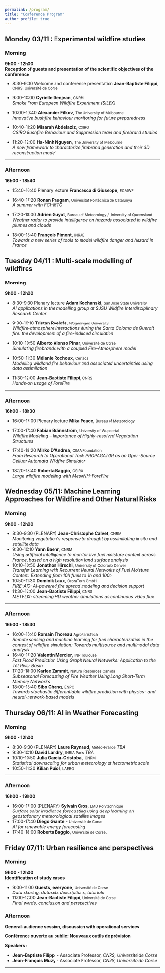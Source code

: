 ```yaml
---
permalink: /program/
title: "Conference Program"
author_profile: true
---
```

## Monday 03/11 : Experimental wildfire studies

### Morning
**9h00 - 12h00**  
**Reception of guests and presentation of the scientific objectives of the conference**

- 8:30-9:00 Welcome and conference presentation   **Jean-Baptiste Filippi**, <small>CNRS, Université de Corse</small>  

- 9:00-10:00 **Cyrielle Denjean**, <small>CNRM</small>    
      *Smoke From European Wildfire Experiment (SILEX)*

- 10:00-10:40 **Alexander Filkov**, <small>The University of Melbourne</small>    
      *Innovative bushfire behaviour monitoring for future preparedness*

- 10:40-11:20 **Misarah Abdelaziz**, <small>CSIRO</small>    
      *CSIRO Bushfire Behaviour and Suppression team and firebrand studies*

- 11:20-12:00 **Ha-Ninh Nguyen**, <small>The University of Melbourne</small>    
      *A new framework to characterize firebrand generation and their 3D reconstruction model*

---
### Afternoon
**16h00 - 18h40**
- 15:40-16:40 Plenary lecture   **Francesca di Giuseppe**, <small>ECMWF</small>    

- 16:40-17:20 **Ronan Paugam**, <small>Universitat Politècnica de Catalunya</small>    
      *A summer with FCI-MTG*

- 17:20-18:00 **Adrien Guyot**, <small>Bureau of Meteorology / University of Queensland</small>    
      *Weather radar to provide intelligence on hazards associated to wildfire plumes and clouds*

- 18:00-18:40 **François Pimont**, <small>INRAE</small>    
      *Towards a new series of tools to model wildfire danger and hazard in France*


## Tuesday 04/11 : Multi-scale modelling of wildfires

### Morning
**9h00 - 12h00**  

- 8:30-9:30 Plenary lecture **Adam Kochanski**, <small>San Jose State University </small>    
        *AI applications in the modelling group at SJSU Wildfire Interdisciplinary Research Center*

- 9:30-10:10 **Tristan Roelofs**,  <small>*Wageningen University*</small>    
        *Wildfire-atmosphere interactions during the Santa Coloma de Queralt fire: the development of a fire-induced circulation*

- 10:10-10:50 **Alberto Alonso Pinar**,  <small>Université de Corse</small>    
        *Simulating firebrands with a coupled Fire-Atmosphere model* 

- 10:50-11:30 **Mélanie Rochoux**, <small>Cerfacs</small>    
      *Modelling wildland fire behaviour and associated uncertainties using data assimilation* 

- 11:30-12:00 **Jean-Baptiste Filippi**, <small>CNRS</small>    
      *Hands-on usage of ForeFire* 

---

### Afternoon
**16h00 - 18h30**
- 16:00-17:00 Plenary lecture **Mika Peace**, <small>Bureau of Meteorology</small>    

- 17:00-17:40 **Fabian Brännström**,  <small>University of Wuppertal</small>    
  *Wildfire Modeling – Importance of Highly-resolved Vegetation Structures* 

- 17:40-18:20 **Mirko D'Andrea**,  <small>CIMA Foundation</small>    
    *From Research to Operational Tool: PROPAGATOR as an Open-Source Celluar Automata Wildfire Simulator*

- 18:20-18:40 **Roberta Baggio**, <small>CSIRO</small>    
      *Large wildfire modelling with MesoNH-ForeFire*

## Wednesday 05/11: Machine Learning Approaches for Wildfire and Other Natural Risks

### Morning
**9h00 - 12h00**  
<!--**Session 4 : AI approaches for wildfire prediction** *(Chair: ?)*  
 The session will be dedicated to discussing recent applications and innovations pathways in the prevention of wildfire risk through AI.-->

- 8:30-9:30 (PLENARY)   **Jean-Christophe Calvet**, <small>CNRM</small>    
      *Monitoring vegetation's response to drought by assimilating in situ and satellite data*
- 9:30-10:10   **Yann Baehr**, <small>CNRM</small>     
    *Using artificial intelligence to monitor live fuel moisture content across France, based on a high resolution land surface analysis*
- 10:10-10:50 **Jonathon Hirschi**,  <small>University of Colorado Denver</small>   
    *Transfer Learning with Recurrent Neural Networks of Fuel Moisture Content: Extending from 10h fuels to 1h and 100h*
- 10:50-11:30  **Dominik Laux**, <small>OroraTech GmbH</small>     
    *FIRE-AID: AI-powered fire spread modeling and decision support*
- 11:30-12:00  **Jean-Baptiste Filippi**, <small>CNRS</small>     
    *METFLIX: streaming HD weather simulations as continuous video flux* 

---

### Afternoon
**16h00 - 18h30**  
<!-- **Session 5 : AI for the prevention of extreme events and resource management** *(Chair: )*  
This session will focus on recent applications of AI and research perspectives regarding the prediction of extreme weather events and improved risk prevention.-->
-  16:00-16:40 **Romain Thoreau**  <small>AgroParisTech</small>   
    *Remote sensing and machine learning for fuel characterization in the context of wildfire simulation: Towards multisource and multimodal data analysis* 
-  16:40-17:20 **Valentin Mercier**, <small>INP Toulouse</small>    
    *Fast Flood Prediction Using Graph Neural Networks: Application to the Têt River Basin*
-  17:20-18:00 **Karlee Zammit**,  <small>Natural Resources Canada</small>   
    *Subseasonal Forecasting of Fire Weather Using Long Short-Term Memory Networks* 
-  18:00-18:40 **Sibo Cheng**,  <small>ENPC</small>   
    *Towards stochastic differentiable wildfire prediction with physics- and neural-network-based models*   


## Thursday 06/11: AI in Weather Forecasting

### Morning
**9h00 - 12h00**  
<!--**Session 6 : AI innovations in weather Forecasting** *(Chair: ?)*  
 This session aims to provide a global perspective on the recent rise of AI methods in various aspects of weather forecasting.-->

- 8:30-9:30 (PLENARY) **Laure Raynaud**, <small>Météo-France</small>   *TBA*
- 9:30-10:10 **David Landry**, <small>INRIA Paris</small>     *TBA*
- 10:10-10:50 **Julia Garcia-Cristobal**, <small>CNRM</small>    
     *Statistical downscaling for urban meteorology at hectometric scale*
- 10:50-11:30 **Kilian Pujol**, <small>LAERO</small>    


---

### Afternoon
**16h00 - 19h00**  
<!-- **Session 7 : Weather downscaling and nowcasting** *(Chair: ?)*  
This session will explore some recent and on-going applications of AI in nowcasting and super-resolution of meteorological data. -->
- 16:00-17:00 (PLENARY) **Sylvain Cros**, <small>LMD Polytechnique</small>   
    *Surface solar irradiance forecasting using deep learning on geostationary meteorological satellite images*
- 17:00-17:40 **Diego Grante** -  <small>Université de Corse</small>     
    *AI for renewable energy forecasting*
- 17:40-18:00 **Roberta Baggio**,  <small>Université de Corse</small>.     


## Friday 07/11: Urban resilience and perspectives

### Morning 
**9h00 - 12h00**  
**Identification of study cases**
- 9:00-11:00 **Guests, everyone**,  <small>Université de Corse</small>     
     *Data sharing, datasets descriptions, tutorials*
- 11:00-12:00 **Jean-Baptiste Filippi**,  <small>Université de Corse</small>     
     *Final words, conclusion and perspectives*

### Afternoon   
<!-- ** Session 9 : -->

**General-audience session, discussion with operational services**


**Conférence ouverte au public: Nouveaux outils de prévision**    

**Speakers :**  
- **Jean-Baptiste Filippi** -  Associate Professor, *CNRS, Université de Corse*
- **Jean-François Muzy** -  Associate Professor, *CNRS, Université de Corse*


---

